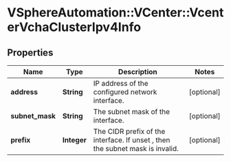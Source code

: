 # VSphereAutomation::VCenter::VcenterVchaClusterIpv4Info

## Properties
Name | Type | Description | Notes
------------ | ------------- | ------------- | -------------
**address** | **String** | IP address of the configured network interface. | [optional] 
**subnet_mask** | **String** | The subnet mask of the interface. | [optional] 
**prefix** | **Integer** | The CIDR prefix of the interface. If unset , then the subnet mask is invalid. | [optional] 


